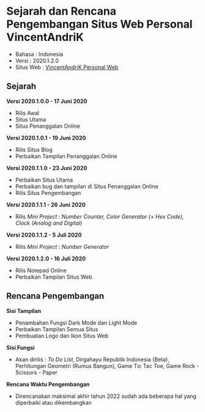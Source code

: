 # Sejarah dan Rencana Pengembangan Situs Web Personal VincentAndriK

- Bahasa : Indonesia
- Versi : 2020.1.2.0
- Situs Web : [VincentAndriK Personal Web](https://www.vincentandrik.id/)

## Sejarah

**Versi 2020.1.0.0 - 17 Juni 2020**
- Rilis Awal
- Situs Utama
- Situs Penanggalan Online

**Versi 2020.1.0.1 - 19 Juni 2020**
- Rilis Situs Blog
- Perbaikan Tampilan Penanggalan Online

**Versi 2020.1.1.0 - 23 Juni 2020**
- Perbaikan Situs Utama
- Perbaikan bug dan tampilan di Situs Penanggalan Online
- Rilis Situs Pengembangan

**Versi 2020.1.1.1 - 26 Juni 2020**
- Rilis _Mini Project_ : _Number Counter, Color Generator (+ Hex Code), Clock (Analog and Digital)_

**Versi 2020.1.1.2 - 5 Juli 2020**
- Rilis _Mini Project_ : _Number Generator_

**Versi 2020.1.2.0 - 16 Juli 2020**
- Rilis Notepad Online
- Perbaikan Tampilan Situs Web

## Rencana Pengembangan

**Sisi Tampilan**
- Penambahan Fungsi Dark Mode dan Light Mode
- Perbaikan Tampilan Semua Situs
- Pembuatan Logo dan Ikon Situs Web

**Sisi Fungsi**
- Akan dirilis : _To Do List_, Dirgahayu Republik Indonesia (Beta), Perhitungan Geometri (Rumus Bangun), Game Tic Tac Toe, Game Rock - Scissors - Paper

**Rencana Waktu Pengembangan**
- Direncanakan maksimal akhir tahun 2022 sudah ada beberapa hal yang diperbaiki atau dikembangkan
